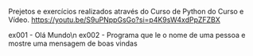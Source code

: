 Prejetos e exercícios realizados através do Curso de Python do Curso e Vídeo.
https://youtu.be/S9uPNppGsGo?si=p4K9sW4xdPpZFZBX

ex001 - Olá Mundo\n
ex002 - Programa que le o nome de uma pessoa e mostre uma mensagem de boas vindas
